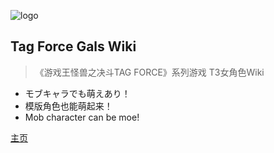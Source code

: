 ![logo](_media/icon.svg)

## Tag Force Gals Wiki

> 《游戏王怪兽之决斗TAG FORCE》系列游戏 T3女角色Wiki

- モブキャラでも萌えあり！
- 模版角色也能萌起来！
- Mob character can be moe!

[主页](#游戏介绍)

